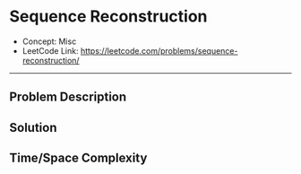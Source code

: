 # Sequence Reconstruction

- Concept: Misc
- LeetCode Link: https://leetcode.com/problems/sequence-reconstruction/

---

## Problem Description

## Solution

## Time/Space Complexity

